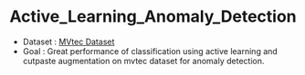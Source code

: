 # Active_Learning_Anomaly_Detection

- Dataset : [MVtec Dataset][link]
- Goal : Great performance of classification using active learning and cutpaste augmentation on mvtec dataset for anomaly detection.

[link]: https://www.mvtec.com/company/research/datasets/mvtec-ad

